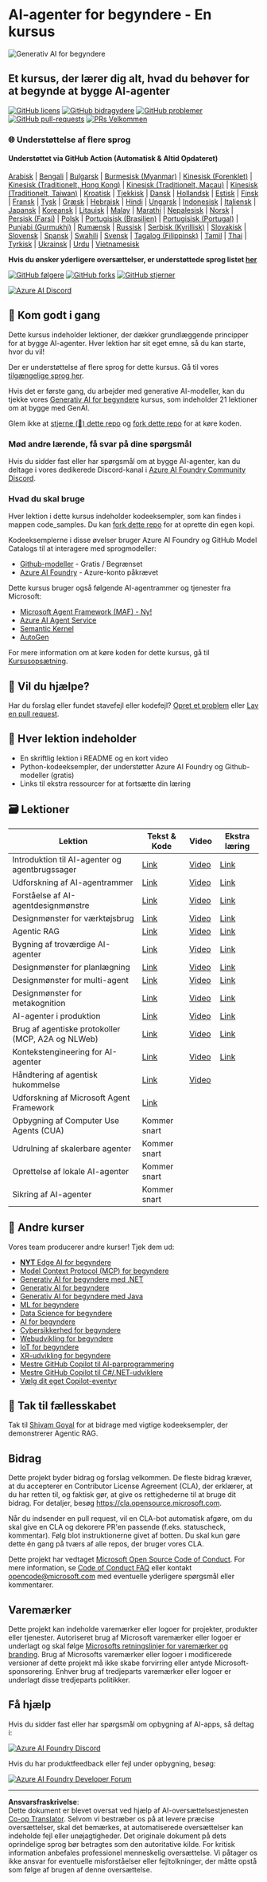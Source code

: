 <!--
CO_OP_TRANSLATOR_METADATA:
{
  "original_hash": "35b7c9b08396abaac3d149cb1a9bfebb",
  "translation_date": "2025-10-11T10:37:31+00:00",
  "source_file": "README.md",
  "language_code": "da"
}
-->
# AI-agenter for begyndere - En kursus

![Generativ AI for begyndere](../../translated_images/repo-thumbnailv2.06f4a48036fde647f6ba4eb19f5651babe59bb30e972748afb349e47725d7601.da.png)

## Et kursus, der lærer dig alt, hvad du behøver for at begynde at bygge AI-agenter

[![GitHub licens](https://img.shields.io/github/license/microsoft/ai-agents-for-beginners.svg)](https://github.com/microsoft/ai-agents-for-beginners/blob/master/LICENSE?WT.mc_id=academic-105485-koreyst)
[![GitHub bidragydere](https://img.shields.io/github/contributors/microsoft/ai-agents-for-beginners.svg)](https://GitHub.com/microsoft/ai-agents-for-beginners/graphs/contributors/?WT.mc_id=academic-105485-koreyst)
[![GitHub problemer](https://img.shields.io/github/issues/microsoft/ai-agents-for-beginners.svg)](https://GitHub.com/microsoft/ai-agents-for-beginners/issues/?WT.mc_id=academic-105485-koreyst)
[![GitHub pull-requests](https://img.shields.io/github/issues-pr/microsoft/ai-agents-for-beginners.svg)](https://GitHub.com/microsoft/ai-agents-for-beginners/pulls/?WT.mc_id=academic-105485-koreyst)
[![PRs Velkommen](https://img.shields.io/badge/PRs-welcome-brightgreen.svg?style=flat-square)](http://makeapullrequest.com?WT.mc_id=academic-105485-koreyst)

### 🌐 Understøttelse af flere sprog

#### Understøttet via GitHub Action (Automatisk & Altid Opdateret)

<!-- CO-OP TRANSLATOR LANGUAGES TABLE START -->
[Arabisk](../ar/README.md) | [Bengali](../bn/README.md) | [Bulgarsk](../bg/README.md) | [Burmesisk (Myanmar)](../my/README.md) | [Kinesisk (Forenklet)](../zh/README.md) | [Kinesisk (Traditionelt, Hong Kong)](../hk/README.md) | [Kinesisk (Traditionelt, Macau)](../mo/README.md) | [Kinesisk (Traditionelt, Taiwan)](../tw/README.md) | [Kroatisk](../hr/README.md) | [Tjekkisk](../cs/README.md) | [Dansk](./README.md) | [Hollandsk](../nl/README.md) | [Estisk](../et/README.md) | [Finsk](../fi/README.md) | [Fransk](../fr/README.md) | [Tysk](../de/README.md) | [Græsk](../el/README.md) | [Hebraisk](../he/README.md) | [Hindi](../hi/README.md) | [Ungarsk](../hu/README.md) | [Indonesisk](../id/README.md) | [Italiensk](../it/README.md) | [Japansk](../ja/README.md) | [Koreansk](../ko/README.md) | [Litauisk](../lt/README.md) | [Malay](../ms/README.md) | [Marathi](../mr/README.md) | [Nepalesisk](../ne/README.md) | [Norsk](../no/README.md) | [Persisk (Farsi)](../fa/README.md) | [Polsk](../pl/README.md) | [Portugisisk (Brasilien)](../br/README.md) | [Portugisisk (Portugal)](../pt/README.md) | [Punjabi (Gurmukhi)](../pa/README.md) | [Rumænsk](../ro/README.md) | [Russisk](../ru/README.md) | [Serbisk (Kyrillisk)](../sr/README.md) | [Slovakisk](../sk/README.md) | [Slovensk](../sl/README.md) | [Spansk](../es/README.md) | [Swahili](../sw/README.md) | [Svensk](../sv/README.md) | [Tagalog (Filippinsk)](../tl/README.md) | [Tamil](../ta/README.md) | [Thai](../th/README.md) | [Tyrkisk](../tr/README.md) | [Ukrainsk](../uk/README.md) | [Urdu](../ur/README.md) | [Vietnamesisk](../vi/README.md)
<!-- CO-OP TRANSLATOR LANGUAGES TABLE END -->

**Hvis du ønsker yderligere oversættelser, er understøttede sprog listet [her](https://github.com/Azure/co-op-translator/blob/main/getting_started/supported-languages.md)**

[![GitHub følgere](https://img.shields.io/github/watchers/microsoft/ai-agents-for-beginners.svg?style=social&label=Watch)](https://GitHub.com/microsoft/ai-agents-for-beginners/watchers/?WT.mc_id=academic-105485-koreyst)
[![GitHub forks](https://img.shields.io/github/forks/microsoft/ai-agents-for-beginners.svg?style=social&label=Fork)](https://GitHub.com/microsoft/ai-agents-for-beginners/network/?WT.mc_id=academic-105485-koreyst)
[![GitHub stjerner](https://img.shields.io/github/stars/microsoft/ai-agents-for-beginners.svg?style=social&label=Star)](https://GitHub.com/microsoft/ai-agents-for-beginners/stargazers/?WT.mc_id=academic-105485-koreyst)

[![Azure AI Discord](https://dcbadge.limes.pink/api/server/kzRShWzttr)](https://discord.gg/kzRShWzttr)


## 🌱 Kom godt i gang

Dette kursus indeholder lektioner, der dækker grundlæggende principper for at bygge AI-agenter. Hver lektion har sit eget emne, så du kan starte, hvor du vil!

Der er understøttelse af flere sprog for dette kursus. Gå til vores [tilgængelige sprog her](../..). 

Hvis det er første gang, du arbejder med generative AI-modeller, kan du tjekke vores [Generativ AI for begyndere](https://aka.ms/genai-beginners) kursus, som indeholder 21 lektioner om at bygge med GenAI.

Glem ikke at [stjerne (🌟) dette repo](https://docs.github.com/en/get-started/exploring-projects-on-github/saving-repositories-with-stars?WT.mc_id=academic-105485-koreyst) og [fork dette repo](https://github.com/microsoft/ai-agents-for-beginners/fork) for at køre koden.

### Mød andre lærende, få svar på dine spørgsmål

Hvis du sidder fast eller har spørgsmål om at bygge AI-agenter, kan du deltage i vores dedikerede Discord-kanal i [Azure AI Foundry Community Discord](https://aka.ms/ai-agents/discord).

### Hvad du skal bruge

Hver lektion i dette kursus indeholder kodeeksempler, som kan findes i mappen code_samples. Du kan [fork dette repo](https://github.com/microsoft/ai-agents-for-beginners/fork) for at oprette din egen kopi.  

Kodeeksemplerne i disse øvelser bruger Azure AI Foundry og GitHub Model Catalogs til at interagere med sprogmodeller:

- [Github-modeller](https://aka.ms/ai-agents-beginners/github-models) - Gratis / Begrænset
- [Azure AI Foundry](https://aka.ms/ai-agents-beginners/ai-foundry) - Azure-konto påkrævet

Dette kursus bruger også følgende AI-agentrammer og tjenester fra Microsoft:

- [Microsoft Agent Framework (MAF) - Ny!](https://aka.ms/ai-agents-beginners/agent-framewrok)
- [Azure AI Agent Service](https://aka.ms/ai-agents-beginners/ai-agent-service)
- [Semantic Kernel](https://aka.ms/ai-agents-beginners/semantic-kernel)
- [AutoGen](https://aka.ms/ai-agents/autogen)

For mere information om at køre koden for dette kursus, gå til [Kursusopsætning](./00-course-setup/README.md).

## 🙏 Vil du hjælpe?

Har du forslag eller fundet stavefejl eller kodefejl? [Opret et problem](https://github.com/microsoft/ai-agents-for-beginners/issues?WT.mc_id=academic-105485-koreyst) eller [Lav en pull request](https://github.com/microsoft/ai-agents-for-beginners/pulls?WT.mc_id=academic-105485-koreyst).

## 📂 Hver lektion indeholder

- En skriftlig lektion i README og en kort video
- Python-kodeeksempler, der understøtter Azure AI Foundry og Github-modeller (gratis)
- Links til ekstra ressourcer for at fortsætte din læring

## 🗃️ Lektioner

| **Lektion**                                  | **Tekst & Kode**                                  | **Video**                                                  | **Ekstra læring**                                                                     |
|----------------------------------------------|---------------------------------------------------|------------------------------------------------------------|---------------------------------------------------------------------------------------|
| Introduktion til AI-agenter og agentbrugssager | [Link](./01-intro-to-ai-agents/README.md)         | [Video](https://youtu.be/3zgm60bXmQk?si=z8QygFvYQv-9WtO1)  | [Link](https://aka.ms/ai-agents-beginners/collection?WT.mc_id=academic-105485-koreyst) |
| Udforskning af AI-agentrammer                | [Link](./02-explore-agentic-frameworks/README.md) | [Video](https://youtu.be/ODwF-EZo_O8?si=Vawth4hzVaHv-u0H)  | [Link](https://aka.ms/ai-agents-beginners/collection?WT.mc_id=academic-105485-koreyst) |
| Forståelse af AI-agentdesignmønstre          | [Link](./03-agentic-design-patterns/README.md)    | [Video](https://youtu.be/m9lM8qqoOEA?si=BIzHwzstTPL8o9GF)  | [Link](https://aka.ms/ai-agents-beginners/collection?WT.mc_id=academic-105485-koreyst) |
| Designmønster for værktøjsbrug               | [Link](./04-tool-use/README.md)                   | [Video](https://youtu.be/vieRiPRx-gI?si=2z6O2Xu2cu_Jz46N)  | [Link](https://aka.ms/ai-agents-beginners/collection?WT.mc_id=academic-105485-koreyst) |
| Agentic RAG                                  | [Link](./05-agentic-rag/README.md)                | [Video](https://youtu.be/WcjAARvdL7I?si=gKPWsQpKiIlDH9A3)  | [Link](https://aka.ms/ai-agents-beginners/collection?WT.mc_id=academic-105485-koreyst) |
| Bygning af troværdige AI-agenter             | [Link](./06-building-trustworthy-agents/README.md)| [Video](https://youtu.be/iZKkMEGBCUQ?si=jZjpiMnGFOE9L8OK ) | [Link](https://aka.ms/ai-agents-beginners/collection?WT.mc_id=academic-105485-koreyst) |
| Designmønster for planlægning                | [Link](./07-planning-design/README.md)            | [Video](https://youtu.be/kPfJ2BrBCMY?si=6SC_iv_E5-mzucnC)  | [Link](https://aka.ms/ai-agents-beginners/collection?WT.mc_id=academic-105485-koreyst) |
| Designmønster for multi-agent                | [Link](./08-multi-agent/README.md)                | [Video](https://youtu.be/V6HpE9hZEx0?si=rMgDhEu7wXo2uo6g)  | [Link](https://aka.ms/ai-agents-beginners/collection?WT.mc_id=academic-105485-koreyst) |
| Designmønster for metakognition              | [Link](./09-metacognition/README.md)              | [Video](https://youtu.be/His9R6gw6Ec?si=8gck6vvdSNCt6OcF)  | [Link](https://aka.ms/ai-agents-beginners/collection?WT.mc_id=academic-105485-koreyst) |
| AI-agenter i produktion                      | [Link](./10-ai-agents-production/README.md)       | [Video](https://youtu.be/l4TP6IyJxmQ?si=31dnhexRo6yLRJDl)  | [Link](https://aka.ms/ai-agents-beginners/collection?WT.mc_id=academic-105485-koreyst) |
| Brug af agentiske protokoller (MCP, A2A og NLWeb) | [Link](./11-agentic-protocols/README.md)           | [Video](https://youtu.be/X-Dh9R3Opn8)                                 | [Link](https://aka.ms/ai-agents-beginners/collection?WT.mc_id=academic-105485-koreyst) |
| Kontekstengineering for AI-agenter               | [Link](./12-context-engineering/README.md)         | [Video](https://youtu.be/F5zqRV7gEag)                                 | [Link](https://aka.ms/ai-agents-beginners/collection?WT.mc_id=academic-105485-koreyst) |
| Håndtering af agentisk hukommelse                | [Link](./13-agent-memory/README.md)     |      [Video](https://youtu.be/QrYbHesIxpw?si=vZkVwKrQ4ieCcIPx)                                                      |                                                                                        |
| Udforskning af Microsoft Agent Framework         | [Link](./14-microsoft-agent-framework/README.md)                            |                                                            |                                                                                        |
| Opbygning af Computer Use Agents (CUA)           | Kommer snart                            |                                                            |                                                                                        |
| Udrulning af skalerbare agenter                  | Kommer snart                            |                                                            |                                                                                        |
| Oprettelse af lokale AI-agenter                  | Kommer snart                               |                                                            |                                                                                        |
| Sikring af AI-agenter                            | Kommer snart                               |                                                            |                                                                                        |

## 🎒 Andre kurser

Vores team producerer andre kurser! Tjek dem ud:

- [**NYT** Edge AI for begyndere](https://github.com/microsoft/edgeai-for-beginners?WT.mc_id=academic-105485-koreyst)
- [Model Context Protocol (MCP) for begyndere](https://github.com/microsoft/mcp-for-beginners?WT.mc_id=academic-105485-koreyst)
- [Generativ AI for begyndere med .NET](https://github.com/microsoft/Generative-AI-for-beginners-dotnet?WT.mc_id=academic-105485-koreyst)
- [Generativ AI for begyndere](https://github.com/microsoft/generative-ai-for-beginners?WT.mc_id=academic-105485-koreyst)
- [Generativ AI for begyndere med Java](https://github.com/microsoft/generative-ai-for-beginners-java?WT.mc_id=academic-105485-koreyst)
- [ML for begyndere](https://aka.ms/ml-beginners?WT.mc_id=academic-105485-koreyst)
- [Data Science for begyndere](https://aka.ms/datascience-beginners?WT.mc_id=academic-105485-koreyst)
- [AI for begyndere](https://aka.ms/ai-beginners?WT.mc_id=academic-105485-koreyst)
- [Cybersikkerhed for begyndere](https://github.com/microsoft/Security-101??WT.mc_id=academic-96948-sayoung)
- [Webudvikling for begyndere](https://aka.ms/webdev-beginners?WT.mc_id=academic-105485-koreyst)
- [IoT for begyndere](https://aka.ms/iot-beginners?WT.mc_id=academic-105485-koreyst)
- [XR-udvikling for begyndere](https://github.com/microsoft/xr-development-for-beginners?WT.mc_id=academic-105485-koreyst)
- [Mestre GitHub Copilot til AI-parprogrammering](https://aka.ms/GitHubCopilotAI?WT.mc_id=academic-105485-koreyst)
- [Mestre GitHub Copilot til C#/.NET-udviklere](https://github.com/microsoft/mastering-github-copilot-for-dotnet-csharp-developers?WT.mc_id=academic-105485-koreyst)
- [Vælg dit eget Copilot-eventyr](https://github.com/microsoft/CopilotAdventures?WT.mc_id=academic-105485-koreyst)

## 🌟 Tak til fællesskabet

Tak til [Shivam Goyal](https://www.linkedin.com/in/shivam2003/) for at bidrage med vigtige kodeeksempler, der demonstrerer Agentic RAG.

## Bidrag

Dette projekt byder bidrag og forslag velkommen. De fleste bidrag kræver, at du accepterer en
Contributor License Agreement (CLA), der erklærer, at du har retten til, og faktisk gør, at give os
rettighederne til at bruge dit bidrag. For detaljer, besøg <https://cla.opensource.microsoft.com>.

Når du indsender en pull request, vil en CLA-bot automatisk afgøre, om du skal give
en CLA og dekorere PR'en passende (f.eks. statuscheck, kommentar). Følg blot instruktionerne
givet af botten. Du skal kun gøre dette én gang på tværs af alle repos, der bruger vores CLA.

Dette projekt har vedtaget [Microsoft Open Source Code of Conduct](https://opensource.microsoft.com/codeofconduct/).
For mere information, se [Code of Conduct FAQ](https://opensource.microsoft.com/codeofconduct/faq/) eller
kontakt [opencode@microsoft.com](mailto:opencode@microsoft.com) med eventuelle yderligere spørgsmål eller kommentarer.

## Varemærker

Dette projekt kan indeholde varemærker eller logoer for projekter, produkter eller tjenester. Autoriseret brug af Microsoft
varemærker eller logoer er underlagt og skal følge
[Microsofts retningslinjer for varemærker og branding](https://www.microsoft.com/legal/intellectualproperty/trademarks/usage/general).
Brug af Microsofts varemærker eller logoer i modificerede versioner af dette projekt må ikke skabe forvirring eller antyde Microsoft-sponsorering.
Enhver brug af tredjeparts varemærker eller logoer er underlagt disse tredjeparts politikker.

## Få hjælp

Hvis du sidder fast eller har spørgsmål om opbygning af AI-apps, så deltag i:

[![Azure AI Foundry Discord](https://img.shields.io/badge/Discord-Azure_AI_Foundry_Community_Discord-blue?style=for-the-badge&logo=discord&color=5865f2&logoColor=fff)](https://aka.ms/foundry/discord)

Hvis du har produktfeedback eller fejl under opbygning, besøg:

[![Azure AI Foundry Developer Forum](https://img.shields.io/badge/GitHub-Azure_AI_Foundry_Developer_Forum-blue?style=for-the-badge&logo=github&color=000000&logoColor=fff)](https://aka.ms/foundry/forum)

---

**Ansvarsfraskrivelse**:  
Dette dokument er blevet oversat ved hjælp af AI-oversættelsestjenesten [Co-op Translator](https://github.com/Azure/co-op-translator). Selvom vi bestræber os på at levere præcise oversættelser, skal det bemærkes, at automatiserede oversættelser kan indeholde fejl eller unøjagtigheder. Det originale dokument på dets oprindelige sprog bør betragtes som den autoritative kilde. For kritisk information anbefales professionel menneskelig oversættelse. Vi påtager os ikke ansvar for eventuelle misforståelser eller fejltolkninger, der måtte opstå som følge af brugen af denne oversættelse.
